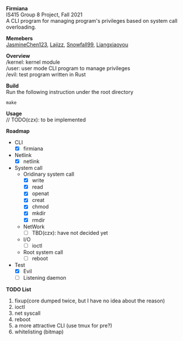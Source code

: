 **Firmiana**  
IS415 Group 8 Project, Fall 2021    
A CLI program for managing program's privileges based on system call overloading.

**Memebers**  
[JasmineChen123](https://github.com/JasmineChen123),
[Lajizz](https://github.com/Lajizz),
[Snowfall99](https://github.com/Snowfall99),
[Liangxiaoyou](https://github.com/liangxiaoyou)  

**Overview**  
/kernel: kernel module  
/user: user mode CLI program to manage privileges  
/evil: test program written in Rust  

**Build**  
Run the following instruction under the root directory
```
make
```

**Usage**  
// TODO(czx): to be implemented

**Roadmap**  
- CLI
    - [x] firmiana

- Netlink  
    - [x] netlink  

- System call
    - Oridinary system call  
        - [x] write  
        - [x] read  
        - [x] openat  
        - [x] creat  
        - [x] chmod  
        - [x] mkdir  
        - [x] rmdir

    - NetWork  
        - [ ] TBD(czx): have not decided yet
    
    - I/O
        - [ ] ioctl  
    
    - Root system call   
        - [ ] reboot

- Test  
    - [x] Evil
    - [ ] Listening daemon

**TODO List**
1. fixup(core dumped twice, but I have no idea about the reason)
2. ioctl
3. net syscall
4. reboot
5. a more attractive CLI (use tmux for pre?)
6. whitelisting (bitmap)
